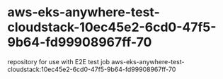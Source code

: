 # aws-eks-anywhere-test-cloudstack-10ec45e2-6cd0-47f5-9b64-fd99908967ff-70
repository for use with E2E test job aws-eks-anywhere-test-cloudstack:10ec45e2-6cd0-47f5-9b64-fd99908967ff-70
